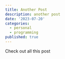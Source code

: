 ```yaml
---
title: Another Post
description: another post
date: '2023-07-20'
categories:
  - personal
  - programming
published: true
---
```


Check out all this post
